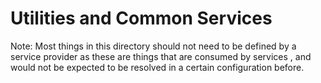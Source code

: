 # Utilities and Common Services

Note: Most things in this directory should not need to be defined by a service provider
as these are things that are consumed by services , and would not be expected to be
resolved in a certain configuration before.